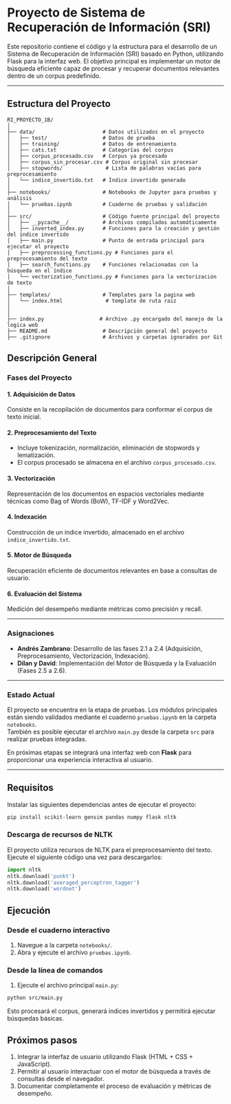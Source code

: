 # Proyecto de Sistema de Recuperación de Información (SRI)

Este repositorio contiene el código y la estructura para el desarrollo de un Sistema de Recuperación de Información (SRI) basado en Python, utilizando Flask para la interfaz web. El objetivo principal es implementar un motor de búsqueda eficiente capaz de procesar y recuperar documentos relevantes dentro de un corpus predefinido.

---

## Estructura del Proyecto

```plaintext
RI_PROYECTO_1B/
│
├── data/                      # Datos utilizados en el proyecto
│   ├── test/                  # Datos de prueba
│   ├── training/              # Datos de entrenamiento
│   ├── cats.txt               # Categorías del corpus
│   ├── corpus_procesado.csv   # Corpus ya procesado
│   ├── corpus_sin_procesar.csv # Corpus original sin procesar
│   ├── stopwords/              # Lista de palabras vacías para preprocesamiento
│   └── indice_invertido.txt   # Índice invertido generado
│
├── notebooks/                 # Notebooks de Jupyter para pruebas y análisis
│   └── pruebas.ipynb          # Cuaderno de pruebas y validación
│
├── src/                       # Código fuente principal del proyecto
│   ├── __pycache__/           # Archivos compilados automáticamente
│   ├── inverted_index.py      # Funciones para la creación y gestión del índice invertido
│   ├── main.py                # Punto de entrada principal para ejecutar el proyecto
│   ├── preprocessing_functions.py # Funciones para el preprocesamiento del texto
│   ├── search_functions.py    # Funciones relacionadas con la búsqueda en el índice
│   └── vectorization_functions.py # Funciones para la vectorización de texto
│
├── templates/                 # Templates para la pagina web
│   └── index.html              # template de ruta raiz
│
│
├── index.py                  # Archivo .py encargado del manejo de la logica web
├── README.md                  # Descripción general del proyecto
├── .gitignore                 # Archivos y carpetas ignorados por Git
```


## Descripción General

### Fases del Proyecto

#### 1. Adquisición de Datos
Consiste en la recopilación de documentos para conformar el corpus de texto inicial.

#### 2. Preprocesamiento del Texto
- Incluye tokenización, normalización, eliminación de stopwords y lematización.  
- El corpus procesado se almacena en el archivo `corpus_procesado.csv`.

#### 3. Vectorización
Representación de los documentos en espacios vectoriales mediante técnicas como Bag of Words (BoW), TF-IDF y Word2Vec.

#### 4. Indexación
Construcción de un índice invertido, almacenado en el archivo `indice_invertido.txt`.

#### 5. Motor de Búsqueda
Recuperación eficiente de documentos relevantes en base a consultas de usuario.

#### 6. Evaluación del Sistema
Medición del desempeño mediante métricas como precisión y recall.

---

### Asignaciones

- **Andrés Zambrano**: Desarrollo de las fases 2.1 a 2.4 (Adquisición, Preprocesamiento, Vectorización, Indexación).  
- **Dilan y David**: Implementación del Motor de Búsqueda y la Evaluación (Fases 2.5 a 2.6).

---

### Estado Actual

El proyecto se encuentra en la etapa de pruebas. Los módulos principales están siendo validados mediante el cuaderno `pruebas.ipynb` en la carpeta `notebooks`.  
También es posible ejecutar el archivo `main.py` desde la carpeta `src` para realizar pruebas integradas.

En próximas etapas se integrará una interfaz web con **Flask** para proporcionar una experiencia interactiva al usuario.

---

## Requisitos

Instalar las siguientes dependencias antes de ejecutar el proyecto:

```bash
pip install scikit-learn gensim pandas numpy flask nltk
```

### Descarga de recursos de NLTK

El proyecto utiliza recursos de NLTK para el preprocesamiento del texto. Ejecute el siguiente código una vez para descargarlos:

```python
import nltk
nltk.download('punkt')
nltk.download('averaged_perceptron_tagger')
nltk.download('wordnet')
```

## Ejecución

### Desde el cuaderno interactivo

1. Navegue a la carpeta `notebooks/`.  
2. Abra y ejecute el archivo `pruebas.ipynb`.

### Desde la línea de comandos

1. Ejecute el archivo principal `main.py`:

```bash
python src/main.py
```

Esto procesará el corpus, generará índices invertidos y permitirá ejecutar búsquedas básicas.

## Próximos pasos

1. Integrar la interfaz de usuario utilizando Flask (HTML + CSS + JavaScript).  
2. Permitir al usuario interactuar con el motor de búsqueda a través de consultas desde el navegador.  
3. Documentar completamente el proceso de evaluación y métricas de desempeño.
